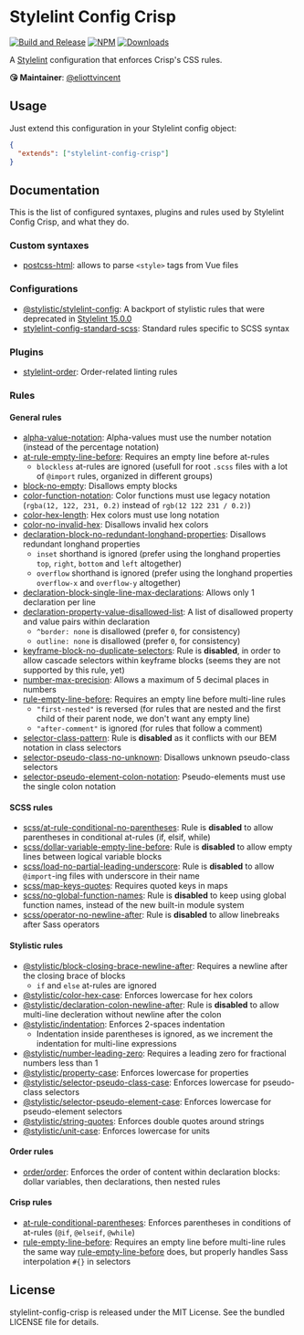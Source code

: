 # Stylelint Config Crisp

[![Build and Release](https://github.com/crisp-oss/stylelint-config-crisp/workflows/Build%20and%20Release/badge.svg)](https://github.com/crisp-oss/stylelint-config-crisp/actions?query=workflow%3A%22Build+and+Release%22) [![NPM](https://img.shields.io/npm/v/stylelint-config-crisp.svg)](https://www.npmjs.com/package/stylelint-config-crisp) [![Downloads](https://img.shields.io/npm/dt/stylelint-config-crisp.svg)](https://www.npmjs.com/package/stylelint-config-crisp)

A [Stylelint](https://stylelint.io/) configuration that enforces Crisp's CSS rules.

**😘 Maintainer**: [@eliottvincent](https://github.com/eliottvincent)

## Usage

Just extend this configuration in your Stylelint config object:
```json
{
  "extends": ["stylelint-config-crisp"]
}
```

## Documentation

This is the list of configured syntaxes, plugins and rules used by Stylelint Config Crisp, and what they do.

### Custom syntaxes
- [postcss-html](https://github.com/ota-meshi/postcss-html): allows to parse `<style>` tags from Vue files

### Configurations
- [@stylistic/stylelint-config](https://github.com/stylelint-stylistic/stylelint-config): A backport of stylistic rules that were deprecated in [Stylelint 15.0.0](https://github.com/stylelint/stylelint/blob/15.0.0/docs/migration-guide/to-15.md)
- [stylelint-config-standard-scss](https://github.com/stylelint-scss/stylelint-config-standard-scss): Standard rules specific to SCSS syntax

### Plugins
- [stylelint-order](https://github.com/hudochenkov/stylelint-order): Order-related linting rules

### Rules

#### General rules
- [alpha-value-notation](https://stylelint.io/user-guide/rules/alpha-value-notation/): Alpha-values must use the number notation (instead of the percentage notation)
- [at-rule-empty-line-before](https://stylelint.io/user-guide/rules/at-rule-empty-line-before/): Requires an empty line before at-rules
  * `blockless` at-rules are ignored (usefull for root `.scss` files with a lot of `@import` rules, organized in different groups)
- [block-no-empty](https://stylelint.io/user-guide/rules/block-no-empty/): Disallows empty blocks
- [color-function-notation](https://stylelint.io/user-guide/rules/color-function-notation/): Color functions must use legacy notation (`rgba(12, 122, 231, 0.2)` instead of `rgb(12 122 231 / 0.2)`)
- [color-hex-length](https://stylelint.io/user-guide/rules/color-hex-length/): Hex colors must use long notation
- [color-no-invalid-hex](https://stylelint.io/user-guide/rules/color-no-invalid-hex/): Disallows invalid hex colors
- [declaration-block-no-redundant-longhand-properties](https://stylelint.io/user-guide/rules/declaration-block-no-redundant-longhand-properties/): Disallows redundant longhand properties
  * `inset` shorthand is ignored (prefer using the longhand properties `top`, `right`, `bottom` and `left` altogether)
  * `overflow` shorthand is ignored (prefer using the longhand properties `overflow-x` and `overflow-y` altogether)
- [declaration-block-single-line-max-declarations](https://stylelint.io/user-guide/rules/declaration-block-single-line-max-declarations/): Allows only 1 declaration per line
- [declaration-property-value-disallowed-list](https://stylelint.io/user-guide/rules/declaration-property-value-disallowed-list/): A list of disallowed property and value pairs within declaration
  * `^border: none` is disallowed (prefer `0`, for consistency)
  * `outline: none` is disallowed (prefer `0`, for consistency)
- [keyframe-block-no-duplicate-selectors](https://stylelint.io/user-guide/rules/keyframe-block-no-duplicate-selectors/): Rule is **disabled**, in order to allow cascade selectors within keyframe blocks (seems they are not supported by this rule, yet)
- [number-max-precision](https://stylelint.io/user-guide/rules/number-max-precision/): Allows a maximum of 5 decimal places in numbers
- [rule-empty-line-before](https://stylelint.io/user-guide/rules/rule-empty-line-before/): Requires an empty line before multi-line rules
  * `"first-nested"` is reversed (for rules that are nested and the first child of their parent node, we don't want any empty line)
  * `"after-comment"` is ignored (for rules that follow a comment)
- [selector-class-pattern](https://stylelint.io/user-guide/rules/selector-class-pattern/): Rule is **disabled** as it conflicts with our BEM notation in class selectors
- [selector-pseudo-class-no-unknown](https://stylelint.io/user-guide/rules/selector-pseudo-class-no-unknown/): Disallows unknown pseudo-class selectors
- [selector-pseudo-element-colon-notation](https://stylelint.io/user-guide/rules/selector-pseudo-element-colon-notation/): Pseudo-elements must use the single colon notation

#### SCSS rules
- [scss/at-rule-conditional-no-parentheses](https://github.com/stylelint-scss/stylelint-scss/tree/master/src/rules/at-rule-conditional-no-parentheses): Rule is **disabled** to allow parentheses in conditional at-rules (if, elsif, while)
- [scss/dollar-variable-empty-line-before](https://github.com/stylelint-scss/stylelint-scss/tree/master/src/rules/dollar-variable-empty-line-before): Rule is **disabled** to allow empty lines between logical variable blocks
- [scss/load-no-partial-leading-underscore](https://github.com/stylelint-scss/stylelint-scss/tree/master/src/rules/load-no-partial-leading-underscore): Rule is **disabled** to allow `@import`-ing files with underscore in their name
- [scss/map-keys-quotes](https://github.com/stylelint-scss/stylelint-scss/tree/master/src/rules/map-keys-quotes): Requires quoted keys in maps
- [scss/no-global-function-names](https://github.com/stylelint-scss/stylelint-scss/tree/master/src/rules/no-global-function-names): Rule is **disabled** to keep using global function names, instead of the new built-in module system
- [scss/operator-no-newline-after](https://github.com/stylelint-scss/stylelint-scss/tree/master/src/rules/operator-no-newline-after): Rule is **disabled** to allow linebreaks after Sass operators

#### Stylistic rules
- [@stylistic/block-closing-brace-newline-after](https://github.com/stylelint-stylistic/stylelint-stylistic/tree/main/lib/rules/block-closing-brace-newline-after): Requires a newline after the closing brace of blocks
  * `if` and `else` at-rules are ignored
- [@stylistic/color-hex-case](https://github.com/stylelint-stylistic/stylelint-stylistic/tree/main/lib/rules/color-hex-case): Enforces lowercase for hex colors
- [@stylistic/declaration-colon-newline-after](https://github.com/stylelint-stylistic/stylelint-stylistic/tree/main/lib/rules/declaration-colon-newline-after): Rule is **disabled** to allow multi-line decleration without newline after the colon
- [@stylistic/indentation](https://github.com/stylelint-stylistic/stylelint-stylistic/tree/main/lib/rules/indentation): Enforces 2-spaces indentation
  * Indentation inside parentheses is ignored, as we increment the indentation for multi-line expressions
- [@stylistic/number-leading-zero](https://github.com/stylelint-stylistic/stylelint-stylistic/tree/main/lib/rules/number-leading-zero): Requires a leading zero for fractional numbers less than 1
- [@stylistic/property-case](https://github.com/stylelint-stylistic/stylelint-stylistic/tree/main/lib/rules/property-case): Enforces lowercase for properties
- [@stylistic/selector-pseudo-class-case](https://github.com/stylelint-stylistic/stylelint-stylistic/tree/main/lib/rules/selector-pseudo-class-case): Enforces lowercase for pseudo-class selectors
- [@stylistic/selector-pseudo-element-case](https://github.com/stylelint-stylistic/stylelint-stylistic/tree/main/lib/rules/selector-pseudo-element-case): Enforces lowercase for pseudo-element selectors
- [@stylistic/string-quotes](https://github.com/stylelint-stylistic/stylelint-stylistic/tree/main/lib/rules/string-quotes): Enforces double quotes around strings
- [@stylistic/unit-case](https://github.com/stylelint-stylistic/stylelint-stylistic/tree/main/lib/rules/unit-case): Enforces lowercase for units

#### Order rules
- [order/order](https://github.com/hudochenkov/stylelint-order/tree/master/rules/order): Enforces the order of content within declaration blocks: dollar variables, then declarations, then nested rules

#### Crisp rules
- [at-rule-conditional-parentheses](https://github.com/crisp-oss/stylelint-config-crisp/blob/master/rules/at-rule-conditional-parentheses.js): Enforces parentheses in conditions of at-rules (`@if`, `@elseif`, `@while`)
- [rule-empty-line-before](https://github.com/crisp-oss/stylelint-config-crisp/blob/master/rules/rule-empty-line-before.js): Requires an empty line before multi-line rules the same way [rule-empty-line-before](https://stylelint.io/user-guide/rules/rule-empty-line-before/) does, but properly handles Sass interpolation `#{}` in selectors

## License

stylelint-config-crisp is released under the MIT License. See the bundled LICENSE file for details.
